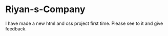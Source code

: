 # Riyan-s-Company
I have made a new html and css project first time.  Please see to it and give feedback. 
